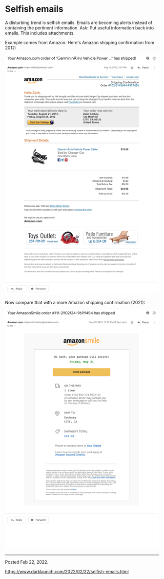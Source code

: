 # Selfish emails

A disturbing trend is selfish emails. Emails are becoming alerts instead of containing the pertinent information. Ask: Put useful information back into emails. This includes attachments.

Example comes from Amazon. Here's Amazon shipping confirmation from 2012:

<img alt="" src="/img/uploads/2022-02/amazon-order-has-shipped-2012.png" />

Now compare that with a more Amazon shipping confirmation (2021):

<img alt="" src="/img/uploads/2022-02/amazon-order-has-shipped-2021.png" />

---

Posted Feb 22, 2022.

https://www.darklaunch.com/2022/02/22/selfish-emails.html